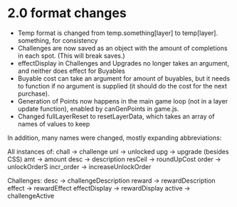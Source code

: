 # 2.0 format changes

- Temp format is changed from temp.something[layer] to temp[layer]. something, for consistency
- Challenges are now saved as an object with the amount of completions in each spot. (This will break saves.)
- effectDisplay in Challenges and Upgrades no longer takes an argument, and neither does effect for Buyables
- Buyable cost can take an argument for amount of buyables, but it needs to function if no argument is supplied (it should do the cost for the next purchase).
- Generation of Points now happens in the main game loop (not in a layer update function), enabled by canGenPoints in game.js.
- Changed fullLayerReset to resetLayerData, which takes an array of names of values to keep

In addition, many names were changed, mostly expanding abbreviations:

All instances of: 
    chall -> challenge
    unl -> unlocked
    upg -> upgrade (besides CSS)
    amt -> amount
    desc -> description
    resCeil -> roundUpCost
    order -> unlockOrderS
    incr_order -> increaseUnlockOrder

Challenges:
    desc -> challengeDescription
    reward -> rewardDescription
    effect -> rewardEffect
    effectDisplay -> rewardDisplay
    active -> challengeActive

